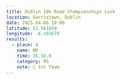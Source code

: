 ```yaml
---
title: Dublin 10k Road Championships Lusk
location: Garristown, Dublin
date: 2025-04-06 10:00
latitude: 53.561659 
longitude: -6.393679
results:
  - place: 4
    name: ND
    time: 35.34.0
    category: MS
    note: 🥇 1st Team
---
```

